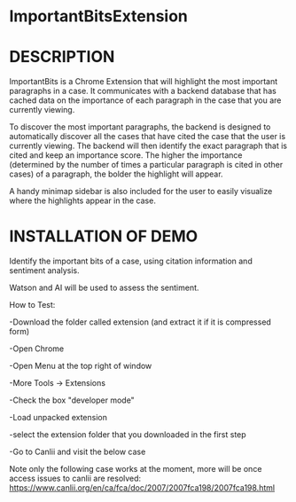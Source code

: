 # ImportantBitsExtension

# DESCRIPTION

ImportantBits is a Chrome Extension that will highlight the most important paragraphs in a case. It communicates with a backend database that has cached data on the importance of each paragraph in the case that you are currently viewing.

To discover the most important paragraphs, the backend is designed to automatically discover all the cases that have cited the case that the user is currently viewing. The backend will then identify the exact paragraph that is cited and keep an importance score. The higher the importance (determined by the number of times a particular paragraph is cited in other cases) of a paragraph, the bolder the highlight will appear.

A handy minimap sidebar is also included for the user to easily visualize where the highlights appear in the case.

# INSTALLATION OF DEMO

Identify the important bits of a case, using citation information and sentiment analysis.

Watson and AI will be used to assess the sentiment.

How to Test:

-Download the folder called extension (and extract it if it is compressed form)

-Open Chrome

-Open Menu at the top right of window

-More Tools -> Extensions

-Check the box "developer mode"

-Load unpacked extension

-select the extension folder that you downloaded in the first step

-Go to Canlii and visit the below case

Note only the following case works at the moment, more will be once access issues to canlii are resolved:
https://www.canlii.org/en/ca/fca/doc/2007/2007fca198/2007fca198.html
